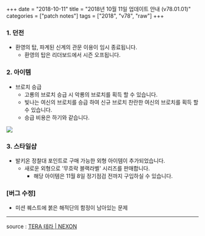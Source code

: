 +++
date = "2018-10-11"
title = "2018년 10월 11일 업데이트 안내 (v78.01.01)"
categories = ["patch notes"]
tags = ["2018", "v78", "raw"]
+++

### 1. 던전
- 환영의 탑, 파계된 신계의 관문 이용이 임시 종료됩니다.
  - 환영의 탑은 리더보드에서 시즌 오프됩니다.

### 2. 아이템
- 브로치 승급
  - 고룡의 브로치 승급 시 악룡의 브로치를 획득 할 수 있습니다.
  - 빛나는 여신의 브로치를 승급 하여 신규 브로치 찬란한 여신의 브로치를 획득 할 수 있습니다.
  - 승급 비용은 하기와 같습니다.

![](https://seraphinush-gaming.github.io/mysterium/images/patch-notes/2018-10-11-1.png)

### 3. 스타일샵
- 발키온 정찰대 포인트로 구매 가능한 외형 아이템이 추가되었습니다.
  - 새로운 외형으로 '무흐락 블랙라벨' 시리즈를 판매합니다.
    - 해당 아이템은 11월 8일 정기점검 전까지 구입하실 수 있습니다.

### [버그 수정]
- 미션 퀘스트에 붉은 해적단의 함정이 남아있는 문제

----

source : [TERA 테라 | NEXON](http://tera.nexon.com/news/update/view.aspx?n4articlesn=359)
